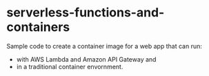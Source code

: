 # serverless-functions-and-containers

Sample code to create a container image for a web app that can run:
- with AWS Lambda and Amazon API Gateway and
- in a traditional container envornment.
